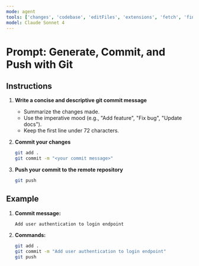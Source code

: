 ```yaml
---
mode: agent
tools: ['changes', 'codebase', 'editFiles', 'extensions', 'fetch', 'findTestFiles', 'githubRepo', 'new', 'openSimpleBrowser', 'problems', 'runCommands', 'runNotebooks', 'runTasks', 'runTests', 'search', 'searchResults', 'terminalLastCommand', 'terminalSelection', 'testFailure', 'usages', 'vscodeAPI', 'websearch']
model: Claude Sonnet 4
---
```

# Prompt: Generate, Commit, and Push with Git

## Instructions

1. **Write a concise and descriptive git commit message**  
    - Summarize the changes made.
    - Use the imperative mood (e.g., "Add feature", "Fix bug", "Update docs").
    - Keep the first line under 72 characters.

2. **Commit your changes**  
    ```sh
    git add .
    git commit -m "<your commit message>"
    ```

3. **Push your commit to the remote repository**  
    ```sh
    git push
    ```

## Example

1. **Commit message:**  
    ```
    Add user authentication to login endpoint
    ```

2. **Commands:**  
    ```sh
    git add .
    git commit -m "Add user authentication to login endpoint"
    git push
    ```